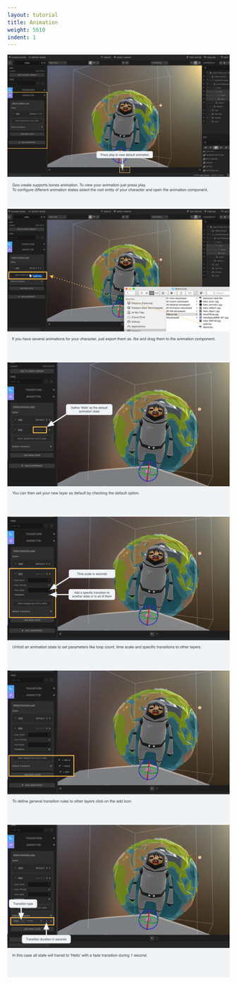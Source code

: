 ```yaml
---
layout: tutorial
title: Animation
weight: 5610
indent: 1
---
```


<img src="Animation-storyboard2.001.jpg" />
<img src="Animation-storyboard2.002.jpg" />
<img src="Animation-storyboard2.003.jpg" />
<img src="Animation-storyboard2.004.jpg" />
<img src="Animation-storyboard2.005.jpg" />
<img src="Animation-storyboard2.006.jpg" />